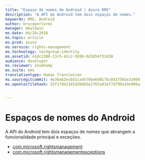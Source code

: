 ```yaml
---
title: "Espaço de nomes do Android | Azure RMS"
description: "A API do Android tem dois espaços de nomes."
keywords: RMS, Android
author: bruceperlerms
manager: mbaldwin
ms.date: 04/28/2016
ms.topic: article
ms.prod: azure
ms.service: rights-management
ms.technology: techgroup-identity
ms.assetid: 41dc2300-13c5-42c2-9288-0d1054f31830
audience: developer
ms.reviewer: shubhamp
ms.suite: ems
translationtype: Human Translation
ms.sourcegitcommit: 4e30a62ecbd1ca4576be6d017bc8d1f501e33989
ms.openlocfilehash: 55f17d42165d2b6b5e1765a81bf7d799a14e996a


---
```



# Espaços de nomes do Android

A API do Android tem dois espaços de nomes que abrangem a funcionalidade principal e exceções.

- [com.microsoft.rightsmanagement](/rights-management/sdk/4.2/api/android/com.microsoft.rightsmanagement)
- [com.microsoft.rightsmanagementexceptions](/rights-management/sdk/4.2/api/android/com.microsoft.rightsmanagement.exceptions)





<!--HONumber=Jun16_HO4-->


